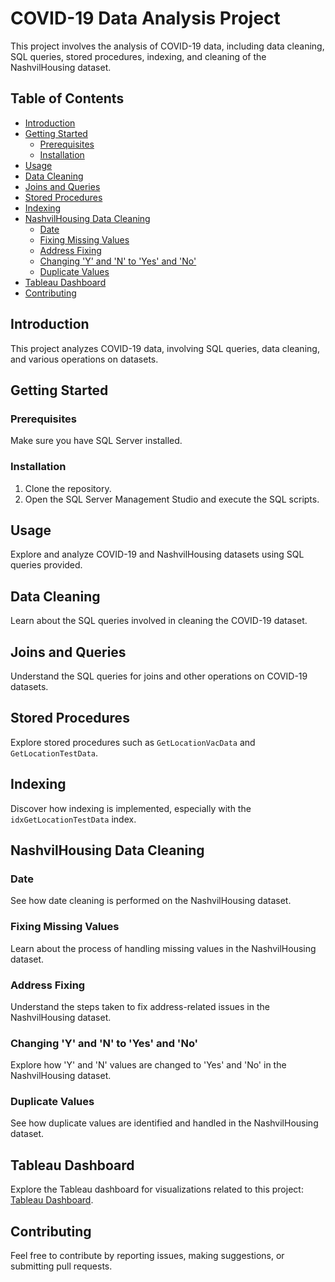 # COVID-19 Data Analysis Project

This project involves the analysis of COVID-19 data, including data cleaning, SQL queries, stored procedures, indexing, and cleaning of the NashvilHousing dataset.

## Table of Contents

- [Introduction](#introduction)
- [Getting Started](#getting-started)
  - [Prerequisites](#prerequisites)
  - [Installation](#installation)
- [Usage](#usage)
- [Data Cleaning](#data-cleaning)
- [Joins and Queries](#joins-and-queries)
- [Stored Procedures](#stored-procedures)
- [Indexing](#indexing)
- [NashvilHousing Data Cleaning](#nashvilhousing-data-cleaning)
  - [Date](#date)
  - [Fixing Missing Values](#fixing-missing-values)
  - [Address Fixing](#address-fixing)
  - [Changing 'Y' and 'N' to 'Yes' and 'No'](changing-y-and-n-to-yes-and-no)
  - [Duplicate Values](#duplicate-values)
- [Tableau Dashboard](#tableau-dashboard)
- [Contributing](#contributing)

## Introduction

This project analyzes COVID-19 data, involving SQL queries, data cleaning, and various operations on datasets.

## Getting Started

### Prerequisites

Make sure you have SQL Server installed.

### Installation

1. Clone the repository.
2. Open the SQL Server Management Studio and execute the SQL scripts.

## Usage

Explore and analyze COVID-19 and NashvilHousing datasets using SQL queries provided.

## Data Cleaning

Learn about the SQL queries involved in cleaning the COVID-19 dataset.

## Joins and Queries

Understand the SQL queries for joins and other operations on COVID-19 datasets.

## Stored Procedures

Explore stored procedures such as `GetLocationVacData` and `GetLocationTestData`.

## Indexing

Discover how indexing is implemented, especially with the `idxGetLocationTestData` index.

## NashvilHousing Data Cleaning

### Date

See how date cleaning is performed on the NashvilHousing dataset.

### Fixing Missing Values

Learn about the process of handling missing values in the NashvilHousing dataset.

### Address Fixing

Understand the steps taken to fix address-related issues in the NashvilHousing dataset.

### Changing 'Y' and 'N' to 'Yes' and 'No'

Explore how 'Y' and 'N' values are changed to 'Yes' and 'No' in the NashvilHousing dataset.

### Duplicate Values

See how duplicate values are identified and handled in the NashvilHousing dataset.

## Tableau Dashboard

Explore the Tableau dashboard for visualizations related to this project: [Tableau Dashboard](https://public.tableau.com/app/profile/sahar.mashraki/viz/PortfolioProject_17057639519990/Dashboard1?publish=yes).

## Contributing

Feel free to contribute by reporting issues, making suggestions, or submitting pull requests.


